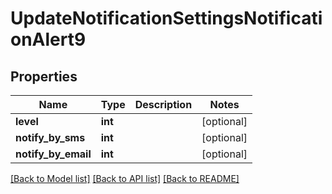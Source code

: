 # UpdateNotificationSettingsNotificationAlert9

## Properties
Name | Type | Description | Notes
------------ | ------------- | ------------- | -------------
**level** | **int** |  | [optional] 
**notify_by_sms** | **int** |  | [optional] 
**notify_by_email** | **int** |  | [optional] 

[[Back to Model list]](../README.md#documentation-for-models) [[Back to API list]](../README.md#documentation-for-api-endpoints) [[Back to README]](../README.md)

